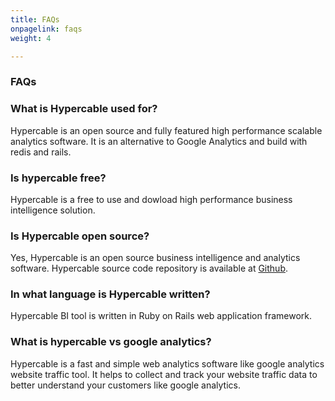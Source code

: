 ```yaml
---
title: FAQs
onpagelink: faqs
weight: 4

---
```


### **FAQs**

### What is Hypercable used for?
Hypercable is an open source and fully featured high performance scalable analytics software. It is an alternative to Google Analytics and build with redis and rails.
### Is hypercable free?
Hypercable is a free to use and dowload high performance business intelligence solution.
### Is Hypercable open source?
Yes, Hypercable is an open source business intelligence and analytics software. Hypercable source code repository is available at [Github](https://github.com/HyperCable/hypercable).
### In what language is Hypercable written?
Hypercable BI tool is written in Ruby on Rails web application framework.
### What is hypercable vs google analytics?
Hypercable is a fast and simple web analytics software like google analytics website traffic tool. It helps to collect and track your website traffic data to better understand your customers like google analytics.
